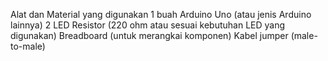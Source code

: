Alat dan Material yang digunakan 
1 buah Arduino Uno (atau jenis Arduino lainnya)
2 LED 
Resistor (220 ohm atau sesuai kebutuhan LED yang digunakan)
Breadboard (untuk merangkai komponen)
Kabel jumper (male-to-male)
